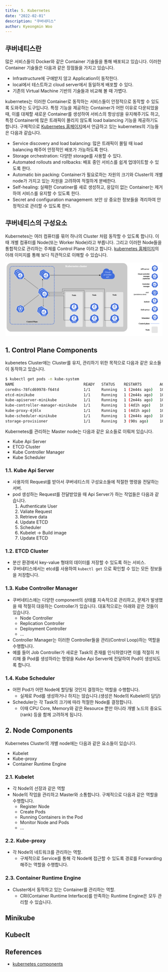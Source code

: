 ```yaml
---
title: 5. Kubernetes
date: "2022-02-01"
description: "쿠버네티스"
author: Kyeongmin Woo
---
```


## 쿠버네티스란

많은 서비스들이 Docker와 같은 Container 기술들을 통해 배포되고 있습니다. 이러한 Container 기술들은 다음과 같은 장점들을 가지고 있습니다.

- Infrastructure에 구애받지 않고 Application이 동작한다.
- local에서 테스트하고 cloud server에서 동일하게 배포할 수 있다.
- 기존의 Virtual Machine 기반의 기술들과 비교해 볼 때 가볍다.

kubernetes는 이러한 Container로 동작하는 서비스들이 안정적으로 동작할 수 있도록 도와주는 도구입니다. 특정 기능을 제공하는 Container가 어떤 이유로 다운되었을 때, 이를 대체할 새로운 Container를 생성하여 서비스의 항상성을 유지해주기도 하고, 특정 Container에 많은 트래픽이 몰리지 않도록 load balancing 기능을 제공하기도 합니다. 구체적으로 [Kubernetes 홈페이지](https://kubernetes.io/docs/concepts/overview/what-is-kubernetes/)에서 언급하고 있는 kubernetes의 기능들은 다음과 같습니다.

- Service discovery and load balancing: 많은 트래픽이 몰릴 때 load balancing 해주어 안정적인 배포가 가능하도록 한다.
- Storage orchestration: 다양한 storage를 사용할 수 있다.
- Automated rollouts and rollbacks: 배포 중인 서비스를 쉽게 업데이트할 수 있도록 한다.
- Automatic bin packing: Container가 필요로하는 자원의 크기와 Cluster의 개별 node가 가지고 있는 자원을 고려하여 적절하게 분배한다.
- Self-healing: 실패한 Conatiner를 새로 생성하고, 응답이 없는 Container는 제거하여 서비스를 유지할 수 있도록 한다.
- Secret and configuration management: 보안 상 중요한 정보들을 격리하여 안정적으로 관리할 수 있도록 한다.

## 쿠버네티스의 구성요소

Kubernetes는 여러 컴퓨터를 묶어 하나의 Cluster 처럼 동작할 수 있도록 합니다. 이때 개별 컴퓨터를 Node(또는 Worker Node)라고 부릅니다. 그리고 이러한 Node들을 통합적으로 관리하는 주체를 Control Plane 이라고 합니다. [kubernetes 홈페이지](https://kubernetes.io/docs/concepts/overview/components/)의 아래 이미지를 통해 보다 직관적으로 이해할 수 있습니다.

![Components of Kubernetes](./components-of-kubernetes.png)

## 1. Control Plane Components

kubenetes Cluster에는 Cluster를 유지, 관리하기 위한 목적으로 다음과 같은 요소들이 동작하고 있습니다.

```bash
$ kubectl get pods -n kube-system
NAME                               READY   STATUS    RESTARTS        AGE
coredns-78fcd69978-f64td           1/1     Running   1 (2m44s ago)   10d
etcd-minikube                      1/1     Running   1 (2m44s ago)   10d
kube-apiserver-minikube            1/1     Running   1 (2m44s ago)   10d
kube-controller-manager-minikube   1/1     Running   1 (4d1h ago)    10d
kube-proxy-4j6lx                   1/1     Running   1 (4d1h ago)    10d
kube-scheduler-minikube            1/1     Running   1 (2m44s ago)   10d
storage-provisioner                1/1     Running   3 (90s ago)     10d
```

Kubernetes를 관리하는 Master node는 다음과 같은 요소들로 이뤄져 있습니다.

- Kube Api Server
- ETCD Cluster
- Kube Controller Manager
- Kube Scheduler

### 1.1. Kube Api Server

- 사용자의 Request를 받아서 쿠버네티스의 구성요소들에 적절한 명령을 전달하는 서버.
- pod 생성하는 Request를 전달받았을 때 Api Server가 하는 작업들은 다음과 같습니다.
  1. Authenticate User
  2. Valiate Request
  3. Retrieve data
  4. Update ETCD
  5. Scheduler
  6. Kubelet -> Build image
  7. Update ETCD

### 1.2. ETCD Cluster

- 분산 환경에서 key-value 형태의 데이터를 저장할 수 있도록 하는 서비스.
- 쿠버네티스에서는 etcd를 사용하여 `kubectl get` 으로 확인할 수 있는 모든 정보들을 저장합니다.

### 1.3. Kube Controller Manager

- 쿠버네티스에는 다양한 component의 상태를 지속적으로 관리하고, 문제가 발생했을 때 적절히 대응하는 Controller가 있습니다. 대표적으로는 아래와 같은 것들이 있습니다.
  - Node Controller
  - Replication Controller
  - Deployment Controller
  - ...
- Controller Manager는 이러한 Controller들을 관리(Control Loop)하는 역할을 수행합니다.
- 예를 들어 Job Controller가 새로운 Task의 존재를 인식하였다면 이를 적절히 처리해 줄 Pod를 생성하라는 명령을 Kube Api Server에 전달하여 Pod이 생성되도록 합니다.

### 1.4. Kube Scheduler

- 어떤 Pod가 어떤 Node에 할당될 것인지 결정하는 역할을 수행합니다.
  - 실제로 Pod를 생성하거나 하지는 않습니다.(생성은 Node의 Kubelet이 담당)
- Scheduler는 각 Task의 크기에 따라 적절한 Node를 결정합니다.
  - 이때 CPU Core, Memory와 같은 Resource 뿐만 아니라 개별 노드의 중요도(rank) 등을 함께 고려하게 됩니다.

## 2. Node Components

Kubernetes Cluster의 개별 node에는 다음과 같은 요소들이 있습니다.

- Kubelet
- Kube-proxy
- Container Runtime Engine

### 2.1. Kubelet

- 각 Node의 선장과 같은 역할
- Node의 작업을 관리하고 Master와 소통합니다. 구체적으로 다음과 같은 역할을 수행합니다.
  - Register Node
  - Create Pods
  - Running Containers in the Pod
  - Monitor Node and Pods
  - ...

### 2.2. Kube-proxy

- 각 Node의 네트워크를 관리하는 역할.
  - 구체적으로 Service를 통해 각 Node에 접근할 수 있도록 경로를 Forwarding 해주는 역할을 수행합니다.

### 2.3. Container Runtime Engine

- Cluster에서 동작하고 있는 Container를 관리하는 역할.
  - CRI(Container Runtime Interface)를 만족하는 Runtime Engine은 모두 관리할 수 있습니다.

## Minikube

## Kubeclt

## References

- [kubernetes components](https://kubernetes.io/docs/concepts/overview/components/)
